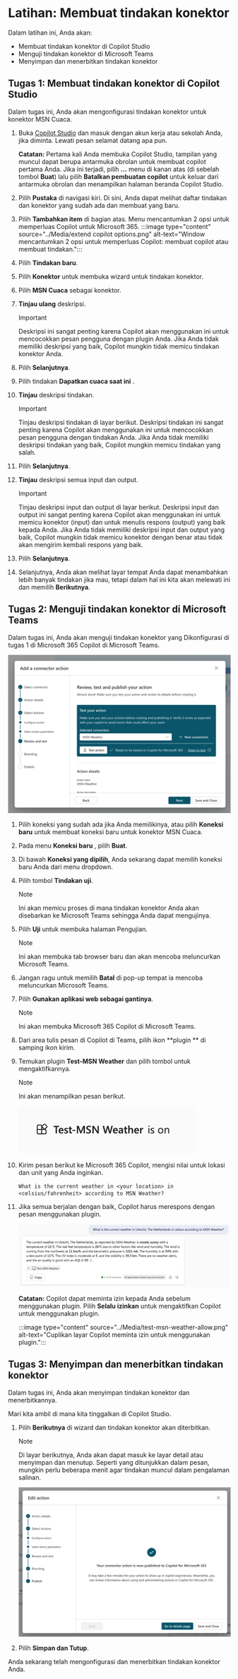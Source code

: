 # Latihan: Membuat tindakan konektor

Dalam latihan ini, Anda akan:

- Membuat tindakan konektor di Copilot Studio
- Menguji tindakan konektor di Microsoft Teams
- Menyimpan dan menerbitkan tindakan konektor

## Tugas 1: Membuat tindakan konektor di Copilot Studio

Dalam tugas ini, Anda akan mengonfigurasi tindakan konektor untuk konektor MSN Cuaca.

1. Buka [Copilot Studio](https://copilotstudio.microsoft.com) dan masuk dengan akun kerja atau sekolah Anda, jika diminta. Lewati pesan selamat datang apa pun.

    **Catatan:** Pertama kali Anda membuka Copilot Studio, tampilan yang muncul dapat berupa antarmuka obrolan untuk membuat copilot pertama Anda. Jika ini terjadi, pilih **...** menu di kanan atas (di sebelah tombol **Buat**) lalu pilih **Batalkan pembuatan copilot** untuk keluar dari antarmuka obrolan dan menampilkan halaman beranda Copilot Studio.
1. Pilih **Pustaka** di navigasi kiri. Di sini, Anda dapat melihat daftar tindakan dan konektor yang sudah ada dan membuat yang baru.
1. Pilih **Tambahkan item** di bagian atas.  Menu mencantumkan 2 opsi untuk memperluas Copilot untuk Microsoft 365.
:::image type="content" source="../Media/extend copilot options.png" alt-text="Window mencantumkan 2 opsi untuk memperluas Copilot: membuat copilot atau membuat tindakan.":::
2. Pilih **Tindakan baru**.
3. Pilih **Konektor** untuk membuka wizard untuk tindakan konektor.
4. Pilih **MSN Cuaca** sebagai konektor.
5. **Tinjau ulang** deskripsi.

    > [!IMPORTANT]
    > Deskripsi ini sangat penting karena Copilot akan menggunakan ini untuk mencocokkan pesan pengguna dengan plugin Anda. Jika Anda tidak memiliki deskripsi yang baik, Copilot mungkin tidak memicu tindakan konektor Anda.

1. Pilih **Selanjutnya**.
1. Pilih tindakan **Dapatkan cuaca saat ini** .
1. **Tinjau** deskripsi tindakan.

    > [!IMPORTANT]
    > Tinjau deskripsi tindakan di layar berikut. Deskripsi tindakan ini sangat penting karena Copilot akan menggunakan ini untuk mencocokkan pesan pengguna dengan tindakan Anda. Jika Anda tidak memiliki deskripsi tindakan yang baik, Copilot mungkin memicu tindakan yang salah.

1. Pilih **Selanjutnya**.
1. **Tinjau** deskripsi semua input dan output.

    > [!IMPORTANT]
    > Tinjau deskripsi input dan output di layar berikut. Deskripsi input dan output ini sangat penting karena Copilot akan menggunakan ini untuk memicu konektor (input) dan untuk menulis respons (output) yang baik kepada Anda. Jika Anda tidak memiliki deskripsi input dan output yang baik, Copilot mungkin tidak memicu konektor dengan benar atau tidak akan mengirim kembali respons yang baik.

1. Pilih **Selanjutnya**.
1. Selanjutnya, Anda akan melihat layar tempat Anda dapat menambahkan lebih banyak tindakan jika mau, tetapi dalam hal ini kita akan melewati ini dan memilih **Berikutnya**.

## Tugas 2: Menguji tindakan konektor di Microsoft Teams

Dalam tugas ini, Anda akan menguji tindakan konektor yang Dikonfigurasi di tugas 1 di Microsoft 365 Copilot di Microsoft Teams.

![Bagian tinjau, uji, dan terbitkan tindakan Anda pada wizard tindakan konektor.](../Media/connect-test.png)

1. Pilih koneksi yang sudah ada jika Anda memilikinya, atau pilih **Koneksi baru** untuk membuat koneksi baru untuk konektor MSN Cuaca.
1. Pada menu **Koneksi baru** , pilih **Buat**.
1. Di bawah **Koneksi yang dipilih**, Anda sekarang dapat memilih koneksi baru Anda dari menu dropdown.
1. Pilih tombol **Tindakan uji**.

    > [!NOTE]
    > Ini akan memicu proses di mana tindakan konektor Anda akan disebarkan ke Microsoft Teams sehingga Anda dapat mengujinya.

1. Pilih **Uji** untuk membuka halaman Pengujian.

    > [!NOTE]
    > Ini akan membuka tab browser baru dan akan mencoba meluncurkan Microsoft Teams.

1. Jangan ragu untuk memilih **Batal** di pop-up tempat ia mencoba meluncurkan Microsoft Teams.
1. Pilih **Gunakan aplikasi web sebagai gantinya**.

    > [!NOTE]
    > Ini akan membuka Microsoft 365 Copilot di Microsoft Teams.

1. Dari area tulis pesan di Copilot di Teams, pilih ikon **plugin ** di samping ikon kirim.
1. Temukan plugin **Test-MSN Weather** dan pilih tombol untuk mengaktifkannya.

    > [!NOTE]
    > Ini akan menampilkan pesan berikut.

    ![Pesan menampilkan bahwa plugin Test-MSN Cuaca aktif.](../Media/test-msn-weather.png)


1.  Kirim pesan berikut ke Microsoft 365 Copilot, mengisi nilai untuk lokasi dan unit yang Anda inginkan.

    ```text
    What is the current weather in <your location> in <celsius/fahrenheit> according to MSN Weather?
    ```

1. Jika semua berjalan dengan baik, Copilot harus merespons dengan pesan menggunakan plugin.  

   ![Cuplikan layar yang memperlihatkan contoh pesan kesalahan. Plugin merespons dengan cuaca saat ini di Utrecht, Belanda di celsius.](../Media/msn-weather-result.png)

   **Catatan:** Copilot dapat meminta izin kepada Anda sebelum menggunakan plugin.  Pilih **Selalu izinkan** untuk mengaktifkan Copilot untuk menggunakan plugin.

   :::image type="content" source="../Media/test-msn-weather-allow.png" alt-text="Cuplikan layar Copilot meminta izin untuk menggunakan plugin.":::

## Tugas 3: Menyimpan dan menerbitkan tindakan konektor

Dalam tugas ini, Anda akan menyimpan tindakan konektor dan menerbitkannya.

Mari kita ambil di mana kita tinggalkan di Copilot Studio.

1. Pilih **Berikutnya** di wizard dan tindakan konektor akan diterbitkan.

    > [!NOTE]
    > Di layar berikutnya, Anda akan dapat masuk ke layar detail atau menyimpan dan menutup. Seperti yang ditunjukkan dalam pesan, mungkin perlu beberapa menit agar tindakan muncul dalam pengalaman salinan.

      ![Cuplikan layar terbitkan di wizard tindakan konektor.](../Media/connector-action-finished.png)
   
1. Pilih **Simpan dan Tutup**.

Anda sekarang telah mengonfigurasi dan menerbitkan tindakan konektor Anda.
